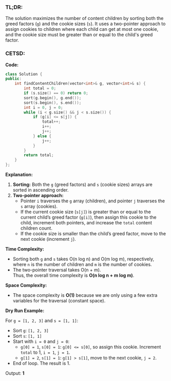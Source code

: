 ### TL;DR:
The solution maximizes the number of content children by sorting both the greed factors (`g`) and the cookie sizes (`s`). It uses a two-pointer approach to assign cookies to children where each child can get at most one cookie, and the cookie size must be greater than or equal to the child's greed factor.

### CETSD:

**Code:**
```cpp
class Solution {
public:
    int findContentChildren(vector<int>& g, vector<int>& s) {
        int total = 0;
        if (s.size() == 0) return 0;
        sort(g.begin(), g.end());
        sort(s.begin(), s.end());
        int i = 0, j = 0;
        while (i < g.size() && j < s.size()) {
            if (g[i] <= s[j]) {
                total++;
                i++; 
                j++;
            } else {
                j++;
            }
        }
        return total;
    }
};
```

**Explanation:**
1. **Sorting:** Both the `g` (greed factors) and `s` (cookie sizes) arrays are sorted in ascending order.
2. **Two-pointer approach:** 
   - Pointer `i` traverses the `g` array (children), and pointer `j` traverses the `s` array (cookies).
   - If the current cookie size (`s[j]`) is greater than or equal to the current child’s greed factor (`g[i]`), then assign this cookie to the child, increment both pointers, and increase the `total` content children count.
   - If the cookie size is smaller than the child’s greed factor, move to the next cookie (increment `j`).

**Time Complexity:**  
- Sorting both `g` and `s` takes O(n log n) and O(m log m), respectively, where `n` is the number of children and `m` is the number of cookies.
- The two-pointer traversal takes O(n + m).  
Thus, the overall time complexity is **O(n log n + m log m)**.

**Space Complexity:**  
- The space complexity is **O(1)** because we are only using a few extra variables for the traversal (constant space).

**Dry Run Example:**

For `g = [1, 2, 3]` and `s = [1, 1]`:
- Sort `g`: `[1, 2, 3]`
- Sort `s`: `[1, 1]`
- Start with `i = 0` and `j = 0`:
  - `g[0] = 1`, `s[0] = 1`: `g[0] <= s[0]`, so assign this cookie. Increment `total` to 1, `i = 1`, `j = 1`.
  - `g[1] = 2`, `s[1] = 1`: `g[1] > s[1]`, move to the next cookie, `j = 2`.
- End of loop. The result is 1.

Output: **1**
